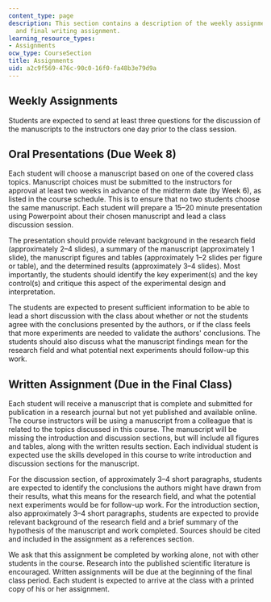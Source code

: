 ```yaml
---
content_type: page
description: This section contains a description of the weekly assignments, oral assignments,
  and final writing assignment.
learning_resource_types:
- Assignments
ocw_type: CourseSection
title: Assignments
uid: a2c9f569-476c-90c0-16f0-fa48b3e79d9a
---
```


Weekly Assignments
------------------

Students are expected to send at least three questions for the discussion of the manuscripts to the instructors one day prior to the class session.

Oral Presentations (Due Week 8)
-------------------------------

Each student will choose a manuscript based on one of the covered class topics. Manuscript choices must be submitted to the instructors for approval at least two weeks in advance of the midterm date (by Week 6), as listed in the course schedule. This is to ensure that no two students choose the same manuscript. Each student will prepare a 15–20 minute presentation using Powerpoint about their chosen manuscript and lead a class discussion session.

The presentation should provide relevant background in the research field (approximately 2–4 slides), a summary of the manuscript (approximately 1 slide), the manuscript figures and tables (approximately 1–2 slides per figure or table), and the determined results (approximately 3–4 slides). Most importantly, the students should identify the key experiment(s) and the key control(s) and critique this aspect of the experimental design and interpretation.

The students are expected to present sufficient information to be able to lead a short discussion with the class about whether or not the students agree with the conclusions presented by the authors, or if the class feels that more experiments are needed to validate the authors' conclusions. The students should also discuss what the manuscript findings mean for the research field and what potential next experiments should follow-up this work.

Written Assignment (Due in the Final Class)
-------------------------------------------

Each student will receive a manuscript that is complete and submitted for publication in a research journal but not yet published and available online. The course instructors will be using a manuscript from a colleague that is related to the topics discussed in this course. The manuscript will be missing the introduction and discussion sections, but will include all figures and tables, along with the written results section. Each individual student is expected use the skills developed in this course to write introduction and discussion sections for the manuscript.

For the discussion section, of approximately 3–4 short paragraphs, students are expected to identify the conclusions the authors might have drawn from their results, what this means for the research field, and what the potential next experiments would be for follow-up work. For the introduction section, also approximately 3–4 short paragraphs, students are expected to provide relevant background of the research field and a brief summary of the hypothesis of the manuscript and work completed. Sources should be cited and included in the assignment as a references section.

We ask that this assignment be completed by working alone, not with other students in the course. Research into the published scientific literature is encouraged. Written assignments will be due at the beginning of the final class period. Each student is expected to arrive at the class with a printed copy of his or her assignment.